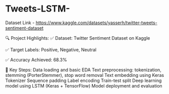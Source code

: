 # Tweets-LSTM-
Dataset Link - https://www.kaggle.com/datasets/yasserh/twitter-tweets-sentiment-dataset

🔍 Project Highlights:
✅ Dataset: Twitter Sentiment Dataset on Kaggle

 ✅ Target Labels: Positive, Negative, Neutral

 ✅ Accuracy Achieved: 68.3%

📌 Key Steps:
Data loading and basic EDA
Text preprocessing: tokenization, stemming (PorterStemmer), stop word removal
Text embedding using Keras Tokenizer
Sequence padding
Label encoding
Train-test split
Deep learning model using LSTM (Keras + TensorFlow)
Model deployment and evaluation


